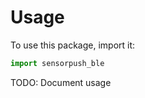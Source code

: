 # Usage

To use this package, import it:

```python
import sensorpush_ble
```

TODO: Document usage
